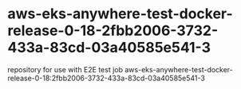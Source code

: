 # aws-eks-anywhere-test-docker-release-0-18-2fbb2006-3732-433a-83cd-03a40585e541-3
repository for use with E2E test job aws-eks-anywhere-test-docker-release-0-18:2fbb2006-3732-433a-83cd-03a40585e541-3
